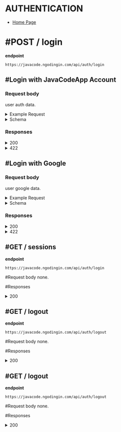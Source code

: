 # AUTHENTICATION

- [Home Page](https://github.com/mahendradwipurwanto/javacodeapp_docs/blob/main/README.md)

# #POST / login

**endpoint**
```
https://javacode.ngodingin.com/api/auth/login
```

## #**Login with JavaCodeApp Account**

### Request body
user auth data.

<details><summary>Example Request</summary>
<p>

```
{
    "email": "admin@gmail.com",
    "password": "admin"
}
```

</p>
</details>
<details><summary>Schema</summary>
<p>

```
{
    _email_ : type string,
    _password_: type string
}
```

</p>
</details>

### Responses

<details><summary>200</summary>
<p>

```
{
    "status_code": 200,
    "data": {
        "user": {
            "is_google": true,
            "id_user": 1,
            "email": "admin@gmail.com",
            "nama": "Super Admin",
            "m_roles_id": 1,
            "akses": {
                "master_roles": true,
                "master_user": true,
                "master_akses": true,
                "pengguna_akses": true,
                "pengguna_user": true,
                "app_transaksi1": true,
                "laporan_laporan1": true
            }
        },
        "token": "m_app"
    }
}
```

</p>
</details>

<details><summary>422</summary>
<p>

```
{
    "status_code": 422,
    "errors": [
        "Mohon maaf tidak dapat menemukan data anda !"
    ]
}
```

```
{
    "status_code": 422,
    "errors": [
        "<span class=\"gump-field\">Email</span> harus diisi"
    ]
}
```

```
{
    "status_code": 422,
    "errors": [
        "Password yang anda masukkan salah !"
    ]
}
```

</p>
</details>

## #**Login with Google**

### Request body
user google data.

<details><summary>Example Request</summary>
<p>

```
{
    "is_google": "is_google",
    "nama": "test",
    "email": "test@gmail.com"
}
```

</p>
</details>
<details><summary>Schema</summary>
<p>

```
{
    *is_google* : type string
    _nama_ : type string,
    _email_ : type string,
}
```

</p>
</details>

### Responses

<details><summary>200</summary>
<p>

```
{
    "status_code": 200,
    "data": {
        "user": {
            "is_google": true,
            "id_user": 31,
            "email": "test@gmail.com",
            "nama": "test",
            "m_roles_id": 2,
            "akses": {
                "master_roles": true,
                "master_user": true,
                "master_akses": true,
                "pengguna_akses": true,
                "pengguna_user": true,
                "app_transaksi1": true,
                "laporan_laporan1": true
            }
        },
        "token": "m_app"
    }
}
```

</p>
</details>
<details><summary>422</summary>
<p>

```
{
    "status_code": 422,
    "errors": [
        "<span class=\"gump-field\">Nama</span> harus diisi"
    ]
}
```

</p>
</details>


## #GET / sessions

**endpoint**
```
https://javacode.ngodingin.com/api/auth/login

```
#Request body
none.

#Responses

<details><summary>200</summary>
<p>

```
{
    "status_code": 200,
    "data": {
        "user": {
            "is_google": true,
            "id_user": 45,
            "email": "test@gmail.com",
            "nama": "test",
            "m_roles_id": 2,
            "akses": {
                "master_roles": true,
                "master_user": true,
                "master_akses": true,
                "pengguna_akses": true,
                "pengguna_user": true,
                "app_transaksi1": true,
                "laporan_laporan1": true
            }
        },
        "token": "m_app"
    }
}
```

</p>
</details>


## #GET / logout

**endpoint**
```
https://javacode.ngodingin.com/api/auth/logout

```
#Request body
none.

#Responses

<details><summary>200</summary>
<p>

```
{
    "status_code": 200,
    "data": {
        "user": {
            "is_google": true,
            "id_user": 45,
            "email": "test@gmail.com",
            "nama": "test",
            "m_roles_id": 2,
            "akses": {
                "master_roles": true,
                "master_user": true,
                "master_akses": true,
                "pengguna_akses": true,
                "pengguna_user": true,
                "app_transaksi1": true,
                "laporan_laporan1": true
            }
        },
        "token": "m_app"
    }
}
```

</p>
</details>



## #GET / logout

**endpoint**
```
https://javacode.ngodingin.com/api/auth/logout

```
#Request body
none.

#Responses

<details><summary>200</summary>
<p>

```
{
    "status_code": 200,
    "data": [
        "Berhasil logout"
    ]
}
```

</p>
</details>
